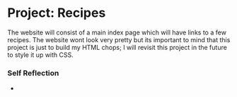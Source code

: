# Project: Recipes

The website will consist of a main index page which will have links to a few recipes. The website wont look very pretty but its important to mind that this project is just to build my HTML chops; I will revisit this project in the future to style it up with CSS. 

### Self Reflection
* 
